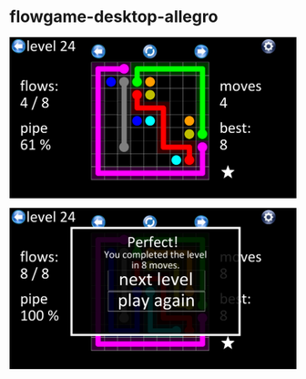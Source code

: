 # flowgame-desktop-allegro
![Image 1](https://github.com/gndzram/flowgame-desktop-allegro/blob/main/unnamed0.png?raw=true)

![Image 2](https://github.com/gndzram/flowgame-desktop-allegro/blob/main/unnamed1.png?raw=true)
